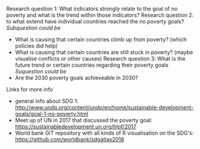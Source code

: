 Research question 1: What indicators strongly relate to the goal of no poverty and what is the trend within those indicators?
Research question 2: to what extend have individual countries reached the no poverty goals?
*Subquestion could be*
- What is causing that certain countries climb up from poverty? (which policies did help)
- What is causing that certain countries are still stuck in poverty? (maybe visualise conflicts or other causes)
Research question 3: What is the future trend or certain countries regarding their poverty goals
*Suquestion could be*
- Are the 2030 poverty goals achieveable in 2030?

 Links for more info
- general info about SDG 1: http://www.undp.org/content/undp/en/home/sustainable-development-goals/goal-1-no-poverty.html
- Meet up of UN in 2017 that discussed the poverty goal: https://sustainabledevelopment.un.org/hlpf/2017
- World bank GIT repository with all kinds of R visualisation on the SDG's: https://github.com/worldbank/sdgatlas2018
